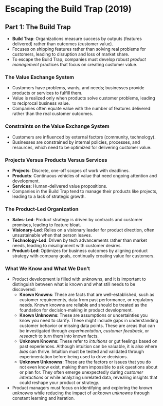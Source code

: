 # Escaping the Build Trap (2019)

## Part 1: The Build Trap

- **Build Trap**: Organizations measure success by outputs (features delivered) rather than outcomes (customer value).
- Focuses on shipping features rather than solving real problems for customers, leading to disruption and loss of market share.
- To escape the Build Trap, companies must develop robust _product management_ practices that focus on creating customer value.

### The Value Exchange System

- Customers have problems, wants, and needs; businesses provide products or services to fulfill them.
- Value is realized only when products solve customer problems, leading to reciprocal business value.
- Companies often equate value with the number of features delivered rather than the real customer outcomes.

### Constraints on the Value Exchange System

- Customers are influenced by external factors (community, technology).
- Businesses are constrained by internal policies, processes, and resources, which need to be optimized for delivering customer value.

### Projects Versus Products Versus Services

- **Projects**: Discrete, one-off scopes of work with deadlines.
- **Products**: Continuous vehicles of value that need ongoing attention and development.
- **Services**: Human-delivered value propositions.
- Companies in the Build Trap tend to manage their products like projects, leading to a lack of strategic growth.

### The Product-Led Organization

- **Sales-Led**: Product strategy is driven by contracts and customer promises, leading to feature bloat.
- **Visionary-Led**: Relies on a visionary leader for product direction, often unsustainable when that person leaves.
- **Technology-Led**: Driven by tech advancements rather than market needs, leading to misalignment with customer desires.
- **Product-Led**: Optimizes for business outcomes by aligning product strategy with company goals, continually creating value for customers.

### What We Know and What We Don’t

- Product development is filled with unknowns, and it is important to distinguish between what is known and what still needs to be discovered:
  - **Known Knowns**: These are facts that are well-established, such as customer requirements, data from past performance, or regulatory needs. Known knowns are reliable and should be treated as the foundation for decision-making in product development.
  - **Known Unknowns**: These are assumptions or uncertainties you know you need to clarify. These might include gaps in understanding customer behavior or missing data points. These are areas that can be investigated through _experimentation_, _customer feedback_, or _research_ to turn them into known facts.
  - **Unknown Knowns**: These refer to _intuitions_ or gut feelings based on past experiences. Although intuition can be valuable, it is also where _bias_ can thrive. Intuition must be tested and validated through experimentation before being used to drive decisions.
  - **Unknown Unknowns**: These are the factors or issues that you do not even know exist, making them impossible to ask questions about or plan for. They often emerge unexpectedly during _customer interactions_ or while analyzing unrelated data, revealing insights that could reshape your product or strategy.
- Product managers must focus on identifying and exploring the _known unknowns_ while reducing the impact of _unknown unknowns_ through constant learning and iteration.

